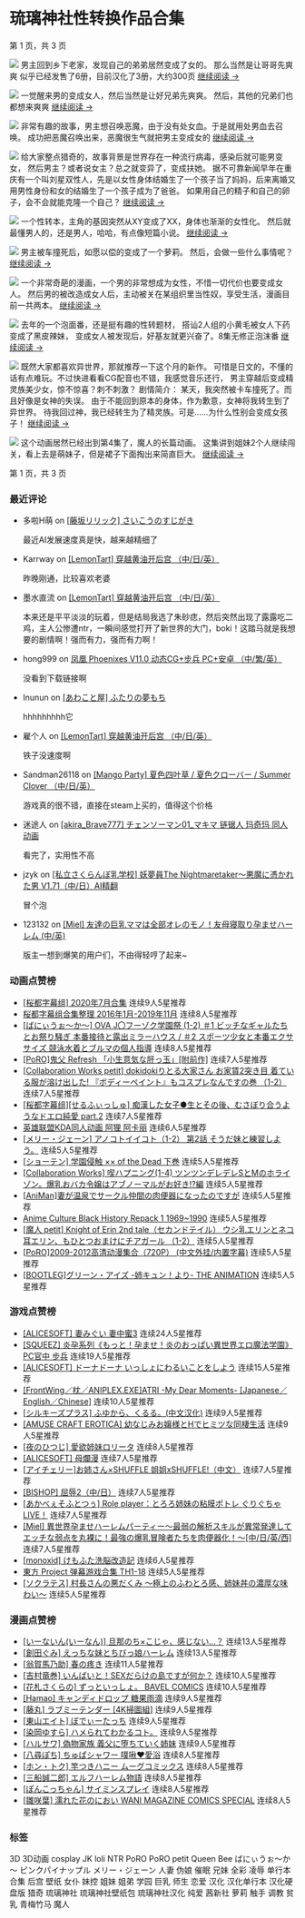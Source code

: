 # 琉璃神社性转换作品合集

第 1 页，共 3 页

![](https://1.hacg.pics/h2/25010301.jpg) 男主回到乡下老家，发现自己的弟弟居然变成了女的。 那么当然是让哥哥先爽爽 似乎已经发售了6册，目前汉化了3册，大约300页 [继续阅读 →](https://www.hacg.icu/wp/100188.html)

![](https://1.hacg.pics/h2/24122901.jpg) 一觉醒来男的变成女人，然后当然是让好兄弟先爽爽。 然后，其他的兄弟们也都想来爽爽 [继续阅读 →](https://www.hacg.icu/wp/100155.html)

![](https://1.hacg.pics/h1/23102902.jpg) 非常有趣的故事，男主想召唤恶魔，由于没有处女血。于是就用处男血去召唤。 成功把恶魔召唤出来，恶魔很生气就把男主变成女的 [继续阅读 →](https://www.hacg.icu/wp/97669.html)

![](https://1.hacg.pics/h1/23100802.jpg) 给大家整点猎奇的，故事背景是世界存在一种流行病毒，感染后就可能男变女， 然后男主？或者说女主？总之就变异了，变成扶她。 据不可靠新闻早年在重庆有一个叫刘星双性人，先是以女性身体结婚生了一个孩子当了妈妈，后来离婚又用男性身份和女的结婚生了一个孩子成为了爸爸。 如果用自己的精子和自己的卵子，会不会就能克隆一个自己？ [继续阅读 →](https://www.hacg.icu/wp/97507.html)

![](https://1.hacg.pics/h1/23043003.jpg) 一个性转本，主角的基因突然从XY变成了XX，身体也渐渐的女性化。 然后就最懂男人的，还是男人，哈哈，有点像短篇小说。 [继续阅读 →](https://www.hacg.icu/wp/96179.html)

![](https://1.hacg.pics/h1/23031713.jpg) 男主被车撞死后，如愿以偿的变成了一个萝莉。 然后，会做一些什么事情呢？ [继续阅读 →](https://www.hacg.icu/wp/95312.html)

![](https://1.hacg.pics/22122303.jpg) 一个非常奇葩的漫画，一个男的非常想成为女性，不惜一切代价也要变成女人。 然后男的被改造成女人后，主动被关在某组织里当性奴，享受生活，漫画目前一共两本。 [继续阅读 →](https://www.hacg.icu/wp/94631.html)

![](https://1.hacg.pics/22102803.jpg) 去年的一个泡面番，还是挺有趣的性转题材， 搭讪2人组的小黄毛被女人下药变成了黑皮辣妹， 变成女人被发现后，好基友就更兴奋了。8集无修正泡沫番 [继续阅读 →](https://www.hacg.icu/wp/94213.html)

![](https://1.hacg.pics/21072601.jpg) 既然大家都喜欢异世界，那就推荐一下这个月的新作。 可惜是日文的，不懂的话有点难玩。不过快进看看CG配音也不错，我感觉音乐还行， 男主穿越后变成精灵族美少女，惊不惊喜？刺不刺激？ 剧情简介： 某天，我突然被卡车撞死了。而且好像是女神的失误。 由于不能回到原本的身体，作为歉意，女神将我转生到了异世界。 待我回过神，我已经转生为了精灵族。可是……为什么性别会变成女孩子！ [继续阅读 →](https://www.hacg.icu/wp/84828.html)

![](http://1.hacg.pics/21040805.jpg) 这个动画居然已经出到第4集了，魔人的长篇动画。 这集讲到姐妹2个人继续闯关，看上去是萌妹子，但是裙子下面掏出来简直巨大。 [继续阅读 →](https://www.hacg.icu/wp/82198.html)

第 1 页，共 3 页

### 最近评论

- 多啦H萌 on [\[藤坂リリック\] さいこうのすじがき](https://www.hacg.icu/wp/100427.html#comment-245215)

    最近AI发展速度真是快，越来越精细了

- Karrway on [\[LemonTart\] 穿越黄油开后宫 （中/日/英）](https://www.hacg.icu/wp/100423.html#comment-245213)

    昨晚刚通，比较喜欢老婆

- 墨水直流 on [\[LemonTart\] 穿越黄油开后宫 （中/日/英）](https://www.hacg.icu/wp/100423.html#comment-245212)

    本来还是平平淡淡的玩着，但是结局我选了朱砂痣，然后突然出现了露露吃二鸡，主人公惨遭ntr，一瞬间感觉打开了新世界的大门，boki！这踏马就是我想要的剧情啊！强而有力，强而有力啊！

- hong999 on [凤凰 Phoenixes V11.0 动态CG+步兵 PC+安卓 （中/繁/英）](https://www.hacg.icu/wp/99413.html#comment-245211)

    没看到下载链接啊

- Inunun on [\[あわこと屋\] ふたりの夢もち](https://www.hacg.icu/wp/100071.html#comment-245210)

    hhhhhhhhh它

- 雇个人 on [\[LemonTart\] 穿越黄油开后宫 （中/日/英）](https://www.hacg.icu/wp/100423.html#comment-245209)

    铁子没速度啊

- Sandman26118 on [\[Mango Party\] 夏色四叶草 / 夏色クローバー / Summer Clover （中/日/英）](https://www.hacg.icu/wp/99285.html#comment-245208)

    游戏真的很不错，直接在steam上买的，值得这个价格

- 迷途人 on [\[akira\_Brave777\] チェンソーマン01\_マキマ 链锯人 玛奇玛 同人动画](https://www.hacg.icu/wp/100414.html#comment-245207)

    看完了，实用性不高

- jzyk on [\[私立さくらんぼ乳学校\] 妖夢員The Nightmaretaker～悪魔に憑かれた男 V1.71（中/日）AI精翻](https://www.hacg.icu/wp/99562.html#comment-245206)

    冒个泡

- 123132 on [\[Miel\] 友達の巨乳ママは全部オレのモノ！友母寝取り孕ませハーレム (中/英)](https://www.hacg.icu/wp/100367.html#comment-245205)

    版主一想到爆笑的用户们，不由得轻哼了起来~

### 动画点赞榜

- [\[桜都字幕组\] 2020年7月合集](http://www.llss.icu/wp/79435.html "[桜都字幕组] 2020年7月合集") 连续9人5星推荐
- [桜都字幕组合集整理 2016年1月-2019年11月](http://www.llss.icu/wp/75398.html "桜都字幕组合集整理 2016年1月-2019年11月") 连续8人5星推荐
- [\[ばにぃうぉ～か～\] OVA J〇フーゾク学園祭 (1-2) ＃1 ビッチなギャルたちとお祭り騒ぎ 本番接待と露出ミラーハウス / ＃2 スポーツ少女と本番エクササイズ 競泳水着とブルマの個人指導](http://www.llss.icu/wp/82163.html "[ばにぃうぉ～か～] OVA J〇フーゾク学園祭 (1-2) ＃1 ビッチなギャルたちとお祭り騒ぎ 本番接待と露出ミラーハウス / ＃2 スポーツ少女と本番エクササイズ 競泳水着とブルマの個人指導") 连续8人5星推荐
- [\[PoRO\]鬼父 Refresh 「小生意気な肝っ玉」\[附前作\]](http://www.llss.icu/wp/25776.html "[PoRO]鬼父 Refresh 「小生意気な肝っ玉」[附前作]") 连续7人5星推荐
- [\[Collaboration Works petit\] dokidokiりとる大家さん お家賃2突き目 着ている服が溶け出した! 『ボディーペイント』もコスプレなんですの巻 （1-2）](http://www.llss.icu/wp/63487.html "[Collaboration Works petit] dokidokiりとる大家さん お家賃2突き目 着ている服が溶け出した! 『ボディーペイント』もコスプレなんですの巻 （1-2）") 连续7人5星推荐
- [\[桜都字幕组\]\[せるふぃっしゅ\] 痴漢した女子●生とその後、むさぼり合うようなドエロ純愛 part.2](http://www.llss.icu/wp/66888.html "[桜都字幕组][せるふぃっしゅ] 痴漢した女子●生とその後、むさぼり合うようなドエロ純愛 part.2") 连续7人5星推荐
- [英雄联盟KDA同人动画 阿狸 阿卡丽](http://www.llss.icu/wp/85415.html "英雄联盟KDA同人动画 阿狸 阿卡丽") 连续6人5星推荐
- [\[メリー・ジェーン\] アノコトイイコト（1-2） 第2話 そうだ妹と練習しよう。](http://www.llss.icu/wp/17544.html "[メリー・ジェーン] アノコトイイコト（1-2） 第2話 そうだ妹と練習しよう。") 连续5人5星推荐
- [\[ショーテン\] 学園侵触 ×× of the Dead 下巻](http://www.llss.icu/wp/55040.html "[ショーテン] 学園侵触 ×× of the Dead 下巻") 连续5人5星推荐
- [\[Collaboration Works\] 喫ハプニング(1-4) ツンツンデレデレSとMのホライゾン。爆乳おバカ令嬢はアブノーマルがお好き!?編](http://www.llss.icu/wp/453.html "[Collaboration Works] 喫ハプニング(1-4) ツンツンデレデレSとMのホライゾン。爆乳おバカ令嬢はアブノーマルがお好き!?編") 连续5人5星推荐
- [\[AniMan\]妻が温泉でサークル仲間の肉便器になったのですが](http://www.llss.icu/wp/48562.html "[AniMan]妻が温泉でサークル仲間の肉便器になったのですが") 连续5人5星推荐
- [Anime Culture Black History Repack 1 1969~1990](http://www.llss.icu/wp/45057.html "Anime Culture Black History Repack 1 1969~1990") 连续5人5星推荐
- [\[魔人 petit\] Knight of Erin 2nd tale（セカンドテイル） ウシ乳エリンとネコ耳エリン、もひとつおまけにチアガール （1-2）](http://www.llss.icu/wp/80741.html "[魔人 petit] Knight of Erin 2nd tale（セカンドテイル） ウシ乳エリンとネコ耳エリン、もひとつおまけにチアガール （1-2）") 连续5人5星推荐
- [\[PoRO\]2009-2012高清动漫集合（720P） (中文外挂/内置字幕)](http://www.llss.icu/wp/15293.html "[PoRO]2009-2012高清动漫集合（720P） (中文外挂/内置字幕)") 连续5人5星推荐
- [\[BOOTLEG\]グリーン・アイズ -姉キュン！より- THE ANIMATION](http://www.llss.icu/wp/39953.html "[BOOTLEG]グリーン・アイズ -姉キュン！より- THE ANIMATION") 连续5人5星推荐

### 游戏点赞榜

- [\[ALICESOFT\] 妻みぐい 妻中蜜3](https://hacg.icu/wp/86770.html "[ALICESOFT] 妻みぐい  妻中蜜3") 连续24人5星推荐
- [\[SQUEEZ\] 炎孕系列《もっと！孕ませ！炎のおっぱい異世界エロ魔法学園》PC官中 步兵](https://hacg.icu/wp/94128.html "[SQUEEZ] 炎孕系列《もっと！孕ませ！炎のおっぱい異世界エロ魔法学園》PC官中 步兵") 连续19人5星推荐
- [\[ALICESOFT\] ドーナドーナ いっしょにわるいことをしよう](https://hacg.icu/wp/80684.html "[ALICESOFT] ドーナドーナ いっしょにわるいことをしよう") 连续15人5星推荐
- [\[FrontWing／枕／ANIPLEX.EXE\]ATRI -My Dear Moments- \[Japanese／English／Chinese\]](https://hacg.icu/wp/78752.html "[FrontWing／枕／ANIPLEX.EXE]ATRI -My Dear Moments- [Japanese／English／Chinese]") 连续10人5星推荐
- [\[シルキーズプラス\] ふゆから、くるる。(中文汉化)](https://hacg.icu/wp/91401.html "[シルキーズプラス] ふゆから、くるる。(中文汉化)") 连续9人5星推荐
- [\[AMUSE CRAFT EROTICA\] 幼なじみお嬢様とHでヒミツな同棲生活](https://hacg.icu/wp/97309.html "[AMUSE CRAFT EROTICA] 幼なじみお嬢様とHでヒミツな同棲生活") 连续9人5星推荐
- [\[夜のひつじ\] 愛欲姉妹ロリータ](https://hacg.icu/wp/68904.html "[夜のひつじ] 愛欲姉妹ロリータ") 连续8人5星推荐
- [\[ALICESOFT\] 母爛漫](https://hacg.icu/wp/70870.html "[ALICESOFT] 母爛漫") 连续7人5星推荐
- [\[アイチェリー\]お姉さん×SHUFFLE 姐姐xSHUFFLE!（中文）](https://hacg.icu/wp/88037.html "[アイチェリー]お姉さん×SHUFFLE   姐姐xSHUFFLE!（中文）") 连续7人5星推荐
- [\[BISHOP\] 屈辱2（中/日）](https://hacg.icu/wp/88017.html "[BISHOP] 屈辱2（中/日）") 连续7人5星推荐
- [\[あかべぇそふとつぅ\] Role player：とろろ姉妹の粘膜ポトレ ぐりぐちゃLIVE！](https://hacg.icu/wp/95231.html "[あかべぇそふとつぅ] Role player：とろろ姉妹の粘膜ポトレ ぐりぐちゃLIVE！") 连续7人5星推荐
- [\[Miel\] 異世界孕ませハーレムパーティー～最弱の解析スキルが異常発達してエッチな弱点を丸裸に！最強の爆乳冒険者たちを肉便器化！～\[中/日/英/西\]](https://hacg.icu/wp/81246.html "[Miel] 異世界孕ませハーレムパーティー～最弱の解析スキルが異常発達してエッチな弱点を丸裸に！最強の爆乳冒険者たちを肉便器化！～[中/日/英/西]") 连续7人5星推荐
- [\[monoxid\] けもふた洗脳改造記](https://hacg.icu/wp/86546.html "[monoxid] けもふた洗脳改造記") 连续6人5星推荐
- [東方 Project 弹幕游戏合集 TH1-18](https://hacg.icu/wp/85001.html "東方 Project 弹幕游戏合集 TH1-18") 连续5人5星推荐
- [\[ソクラテス\] 村長さんの悪だくみ ～極上のふわとろ感、姉妹丼の濃厚な味わい～](https://hacg.icu/wp/58558.html "[ソクラテス] 村長さんの悪だくみ ～極上のふわとろ感、姉妹丼の濃厚な味わい～") 连续5人5星推荐

### 漫画点赞榜

- [\[いーないん(いーなん)\] 旦那のち×こじゃ、感じない…？](https://www.hacg.me/wp/91590.html "[いーないん(いーなん)] 旦那のち×こじゃ、感じない…？") 连续13人5星推荐
- [\[創田ぐみ\] えっちな妹とちびっ娘ハーレム](https://www.hacg.me/wp/100223.html "[創田ぐみ] えっちな妹とちびっ娘ハーレム") 连续13人5星推荐
- [\[翁賀馬乃助\] 春の疼き](https://www.hacg.me/wp/93479.html "[翁賀馬乃助] 春の疼き") 连续11人5星推荐
- [\[吉村竜巻\] いんばいと！SEXだらけの島ですが何か？](https://www.hacg.me/wp/97679.html "[吉村竜巻] いんばいと！SEXだらけの島ですが何か？") 连续10人5星推荐
- [\[花札さくらの\] ずっといっしょ。 BAVEL COMICS](https://www.hacg.me/wp/78190.html "[花札さくらの] ずっといっしょ。 BAVEL COMICS") 连续10人5星推荐
- [\[Hamao\] キャンディドロップ 糖果雨滴](https://www.hacg.me/wp/94768.html "[Hamao] キャンディドロップ 糖果雨滴") 连续9人5星推荐
- [\[藤丸\] ラブミーテンダー \[4K掃圖組\]](https://www.hacg.me/wp/56464.html "[藤丸] ラブミーテンダー [4K掃圖組]") 连续9人5星推荐
- [\[東山エイト\] ぼでぃーたっち](https://www.hacg.me/wp/86800.html "[東山エイト] ぼでぃーたっち") 连续9人5星推荐
- [\[染岡ゆすら\] ハメられてわかるコト。](https://www.hacg.me/wp/84622.html "[染岡ゆすら] ハメられてわかるコト。") 连续9人5星推荐
- [\[ハルサワ\] 偽物家族 義父に堕ちていく姉妹](https://www.hacg.me/wp/94507.html "[ハルサワ] 偽物家族 義父に堕ちていく姉妹") 连续9人5星推荐
- [\[八尋ぽち\] ちゅぱシャワー 噗啾♥愛浴](https://www.hacg.me/wp/95092.html "[八尋ぽち] ちゅぱシャワー 噗啾♥愛浴") 连续8人5星推荐
- [\[ホン・トク\] 竿つきハニー ムーグコミックス](https://www.hacg.me/wp/72504.html "[ホン・トク] 竿つきハニー ムーグコミックス") 连续8人5星推荐
- [\[三船誠二郎\] エルフハーレム物語](https://www.hacg.me/wp/95349.html "[三船誠二郎] エルフハーレム物語") 连续8人5星推荐
- [\[ぽんこっちゃん\] サイミンスプレイ](https://www.hacg.me/wp/79703.html "[ぽんこっちゃん] サイミンスプレイ") 连续8人5星推荐
- [\[雛咲葉\] 濡れた花のにおい WANI MAGAZINE COMICS SPECIAL](https://www.hacg.me/wp/80377.html "[雛咲葉] 濡れた花のにおい WANI MAGAZINE COMICS SPECIAL") 连续8人5星推荐

### 标签

3D 3D动画 cosplay JK loli NTR PoRO PoRO petit Queen Bee ばにぃうぉ～か～ ピンクパイナップル メリー・ジェーン 人妻 伪娘 催眠 兄妹 全彩 凌辱 单行本 合集 后宫 壁纸 女仆 妹控 姐妹 姐弟 学园 巨乳 师生 恋爱 汉化 汉化单行本 汉化硬盘版 猎奇 琉璃神社 琉璃神社壁纸包 琉璃神社汉化 纯爱 茜新社 萝莉 触手 调教 贫乳 青梅竹马 魔人
